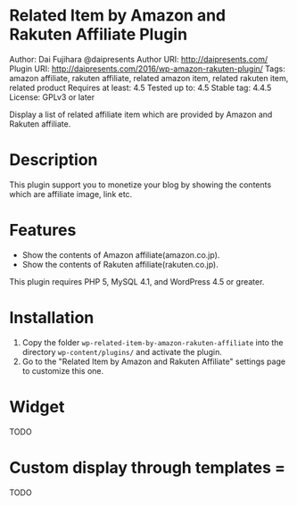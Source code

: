 # Related Item by Amazon and Rakuten Affiliate Plugin
Author: Dai Fujihara @daipresents 
Author URI: http://daipresents.com/ 
Plugin URI: http://daipresents.com/2016/wp-amazon-rakuten-plugin/ 
Tags: amazon affiliate, rakuten affiliate, related amazon item, related rakuten item, related product 
Requires at least: 4.5 
Tested up to: 4.5 
Stable tag: 4.4.5 
License: GPLv3 or later 

Display a list of related affiliate item which are provided by Amazon and Rakuten affiliate.

# Description

This plugin support you to monetize your blog by showing the contents which are affiliate image, link etc.


# Features

* Show the contents of Amazon affiliate(amazon.co.jp).
* Show the contents of Rakuten affiliate(rakuten.co.jp).

This plugin requires PHP 5, MySQL 4.1, and WordPress 4.5 or greater.

# Installation

1. Copy the folder `wp-related-item-by-amazon-rakuten-affiliate` into the directory `wp-content/plugins/` and activate the plugin.
2. Go to the "Related Item by Amazon and Rakuten Affiliate" settings page to customize this one.

# Widget

TODO

# Custom display through templates =

TODO
